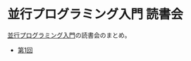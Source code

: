 # 並行プログラミング入門 読書会

[並行プログラミング入門](conc)の読書会のまとめ。


- [第1回](2021-09-05.md)

[conc]: https://www.oreilly.co.jp/books/9784873119595/
